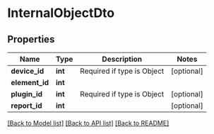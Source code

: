# InternalObjectDto

## Properties
Name | Type | Description | Notes
------------ | ------------- | ------------- | -------------
**device_id** | **int** | Required if type is Object | [optional] 
**element_id** | **int** |  | 
**plugin_id** | **int** | Required if type is Object | [optional] 
**report_id** | **int** |  | [optional] 

[[Back to Model list]](../README.md#documentation-for-models) [[Back to API list]](../README.md#documentation-for-api-endpoints) [[Back to README]](../README.md)


